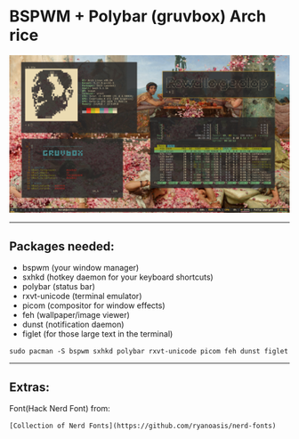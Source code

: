 # BSPWM + Polybar (gruvbox) Arch rice

![My Rice](rice.png)

<hr>

## Packages needed:

- bspwm (your window manager)
- sxhkd (hotkey daemon for your keyboard shortcuts)
- polybar (status bar)
- rxvt-unicode (terminal emulator)
- picom (compositor for window effects)
- feh (wallpaper/image viewer)
- dunst (notification daemon)
- figlet (for those large text in the terminal)

```
sudo pacman -S bspwm sxhkd polybar rxvt-unicode picom feh dunst figlet
```

<hr>

## Extras:

Font(Hack Nerd Font) from:

```
[Collection of Nerd Fonts](https://github.com/ryanoasis/nerd-fonts)
```
